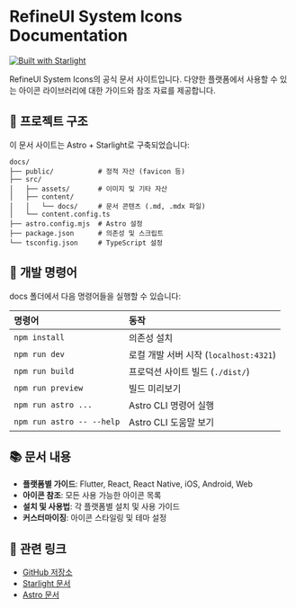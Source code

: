 # RefineUI System Icons Documentation

[![Built with Starlight](https://astro.badg.es/v2/built-with-starlight/tiny.svg)](https://starlight.astro.build)

RefineUI System Icons의 공식 문서 사이트입니다. 다양한 플랫폼에서 사용할 수 있는 아이콘 라이브러리에 대한 가이드와 참조 자료를 제공합니다.

## 🚀 프로젝트 구조

이 문서 사이트는 Astro + Starlight로 구축되었습니다:

```
docs/
├── public/           # 정적 자산 (favicon 등)
├── src/
│   ├── assets/       # 이미지 및 기타 자산
│   ├── content/
│   │   └── docs/     # 문서 콘텐츠 (.md, .mdx 파일)
│   └── content.config.ts
├── astro.config.mjs  # Astro 설정
├── package.json      # 의존성 및 스크립트
└── tsconfig.json     # TypeScript 설정
```

## 🧞 개발 명령어

docs 폴더에서 다음 명령어들을 실행할 수 있습니다:

| 명령어                    | 동작                                   |
| :------------------------ | :------------------------------------- |
| `npm install`             | 의존성 설치                            |
| `npm run dev`             | 로컬 개발 서버 시작 (`localhost:4321`) |
| `npm run build`           | 프로덕션 사이트 빌드 (`./dist/`)       |
| `npm run preview`         | 빌드 미리보기                          |
| `npm run astro ...`       | Astro CLI 명령어 실행                  |
| `npm run astro -- --help` | Astro CLI 도움말 보기                  |

## 📚 문서 내용

- **플랫폼별 가이드**: Flutter, React, React Native, iOS, Android, Web
- **아이콘 참조**: 모든 사용 가능한 아이콘 목록
- **설치 및 사용법**: 각 플랫폼별 설치 및 사용 가이드
- **커스터마이징**: 아이콘 스타일링 및 테마 설정

## 🔗 관련 링크

- [GitHub 저장소](https://github.com/pelagornis/refineui-system-icons)
- [Starlight 문서](https://starlight.astro.build/)
- [Astro 문서](https://docs.astro.build)
